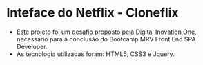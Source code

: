 # Inteface do Netflix - Cloneflix

* Este projeto foi um desafio proposto pela [Digital Inovation One](https://digitalinnovation.one/), necessário para a conclusão do Bootcamp MRV Front End SPA Developer.
* As tecnologia utilizadas foram: HTML5, CSS3 e Jquery.

